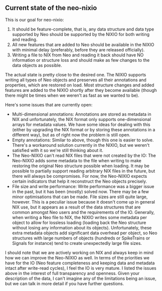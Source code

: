 ## Current state of the neo-nixio

This is our goal for neo-nixio:

1. It should be feature-complete, that is, any data structure and data
type supported by Neo should be supported by the NIXIO for both
writing and reading.
2. All new features that are added to Neo should be available in the
NIXIO with minimal delay (preferably, before they are released
officially).
3. Writing a file to NIX from Neo and reading it back should have NO
information or structure loss and should make as few changes to the
data objects as possible.

The actual state is pretty close to the desired one.  The NIXIO
supports writing all types of Neo objects and preserves all their
annotations and properties, which are restored on load.  Most
structure changes and added features are added to the NIXIO shortly
after they become available (though there might be times when we
weren't as fast as we wanted to be).

Here's some issues that are currently open:
- Multi-dimensional annotations: Annotations are stored as metadata in
NIX and unfortunately, the NIX format only supports one-dimensional
arrays for metadata values.  We have some ideas for dealing with this
(either by upgrading the NIX format or by storing these annotations in
a different way), but as of right now the problem is still open.
- Empty annotations: Similar to above, though this one is easier to
solve.  There's a workaround solution currently in the NIXIO, but we
weren't satisfied with it so we're still thinking about it.
- The Neo-NIXIO can't read NIX files that were not created by the IO:
The Neo-NIXIO adds some metadata to the file when writing to make
restoring the original Neo structure possible when loading.  It may be
possible to partially support reading arbitrary NIX files in the
future, but there will always be compromises.  For now, the Neo-NIXIO
expects certain indicators that help it reconstruct the Neo objects
precisely.
- File size and write performance: Write performance was a bigger
issue in the past, but it has been (mostly) solved now.  There may be
a few minor optimisations that can be made.  File sizes are still
quite large, however.  This is a peculiar issue because it doesn't
come up in general NIX use, but it appears as a result of the data
structures that are common amongst Neo users and the requirements of
the IO.  Generally, when writing a Neo file to NIX, the NIXIO writes
some metadata per object to allow for lossless loading (loading back
the Neo structure without losing any information about its objects).
Unfortunately, these extra metadata objects add significant data
overhead per object, so Neo structures with large numbers of objects
(hundreds or SpikeTrains or Signals for instance) tend to create
unexpectedly large file sizes.

I should note that we are actively working on NIX and always keep in
mind how we can improve the Neo-NIXIO as well.  In terms of the
priorities we have for the IO (Neo feature completeness and keeping
data and metadata intact after write-read cycles), I feel the IO is
very mature.  I listed the issues above in the interest of full
transparency and openness.  Given your description of the data, I
can't imagine any of the limitations being an issue, but we can talk
in more detail if you have further questions.


